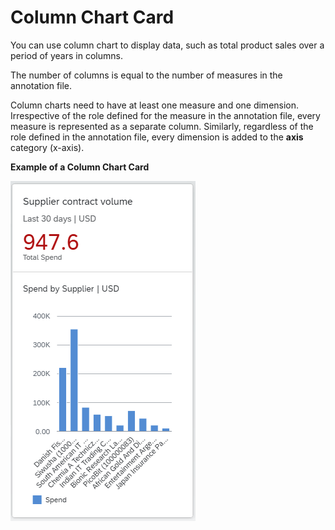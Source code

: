 <!-- loiod80ef8e964cc48a69989fb61815e151d -->

# Column Chart Card

You can use column chart to display data, such as total product sales over a period of years in columns.

The number of columns is equal to the number of measures in the annotation file.

Column charts need to have at least one measure and one dimension. Irrespective of the role defined for the measure in the annotation file, every measure is represented as a separate column. Similarly, regardless of the role defined in the annotation file, every dimension is added to the **axis** category \(x-axis\).

  
  
**Example of a Column Chart Card**

![](../01_Whats-New/images/WhatsNew_138_OVP_ColumnChart_d3b0ca9.png "Example of a Column Chart Card")


